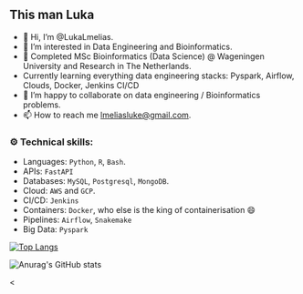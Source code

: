 ## This man Luka
- 👋 Hi, I’m @LukaLmelias.
- 👀 I’m interested in Data Engineering and Bioinformatics.
- 🌱 Completed MSc Bioinformatics (Data Science) @ Wageningen University and Research in The Netherlands.
- Currently learning everything data engineering stacks: Pyspark, Airflow, Clouds, Docker, Jenkins CI/CD  
- 💞️ I’m happy to collaborate on  data engineering / Bioinformatics problems.
- 📫 How to reach me lmeliasluke@gmail.com.




### ⚙️ Technical skills:
  - Languages: `Python`, `R`, `Bash`.
  - APIs: `FastAPI`
  - Databases: `MySQL`, `Postgresql`, `MongoDB`.
  - Cloud: `AWS` and `GCP`.
  - CI/CD: `Jenkins`
  - Containers: `Docker`, who else is the king of containerisation 😄
  - Pipelines: `Airflow`, `Snakemake`
  - Big Data: `Pyspark`


[![Top Langs](https://github-readme-stats.vercel.app/api/top-langs/?username=LukaLmelias)](https://github.com/LukaLmelias/github-readme-stats)



![Anurag's GitHub stats](https://github-readme-stats.vercel.app/api?username=LukaLmelias&theme=shadow_green&show_icons=true)

<
<!---
lmeliasluke/lmeliasluke is a ✨ special ✨ repository because its `README.md` (this file) appears on your GitHub profile.
You can click the Preview link to take a look at your changes.
--->
